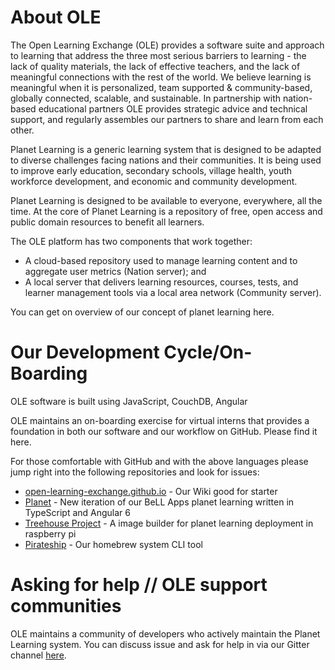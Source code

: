 # About OLE

The Open Learning Exchange (OLE) provides a software suite and approach to learning that address the three most serious barriers to learning - the lack of quality materials, the lack of effective teachers, and the lack of meaningful connections with the rest of the world. We believe learning is meaningful when it is personalized, team supported & community-based, globally connected, scalable, and sustainable. In partnership with nation-based educational partners OLE provides strategic advice and technical support, and regularly assembles our partners to share and learn from each other.

Planet Learning is a generic learning system that is designed to be adapted to diverse  challenges facing nations and their communities. It is being used to improve early education, secondary schools, village health, youth workforce development, and economic and community development.

Planet Learning is designed to be available to everyone, everywhere, all the time. At the core of Planet Learning is a repository of free, open access and public domain resources to benefit all learners. 

The OLE platform has two components that work together:

* A cloud-based repository used to manage learning content and to aggregate user metrics (Nation server); and
* A local server that delivers learning resources, courses, tests, and learner management tools via a local area network (Community server).

You can get on overview of our concept of planet learning here.

# Our Development Cycle/On-Boarding

OLE software is built using JavaScript, CouchDB, Angular

OLE maintains an on-boarding exercise for virtual interns that provides a foundation in both our software and our workflow on GitHub. Please find it here. 

For those comfortable with GitHub and with the above languages please jump right into the following repositories and look for issues:

* [open-learning-exchange.github.io](https://github.com/open-learning-exchange/open-learning-exchange.github.io) - Our Wiki good for starter
* [Planet](https://github.com/open-learning-exchange/planet) - New iteration of our BeLL Apps planet learning written in TypeScript and Angular 6
* [Treehouse Project](https://github.com/treehouses/) - A image builder for planet learning deployment in raspberry pi
* [Pirateship](https://github.com/ole-vi/pirateship) - Our homebrew system CLI tool

# Asking for help // OLE support communities
OLE maintains a community of developers who actively maintain the Planet Learning system. You can discuss issue and ask for help in via our Gitter channel [here](https://gitter.im/open-learning-exchange/chat).
